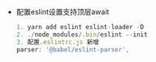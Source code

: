 * 配置eslint设置支持顶层await
  ``` javascript
  1. yarn add eslint eslint-loader -D
  2. ./node_modules/.bin/eslint --init
  3. 配置.eslintrc.js 新增
  parser: '@babel/eslint-parser',
  ```
